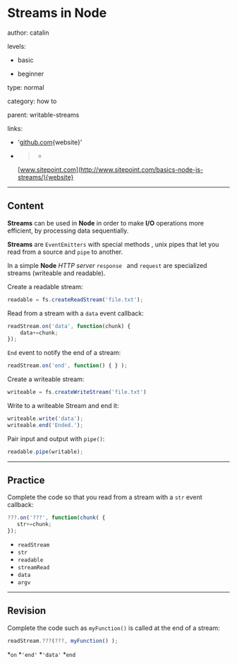 # Streams in **Node**
author: catalin

levels:

  - basic

  - beginner

type: normal

category: how to

parent: writable-streams

links:

  - '[github.com](https://github.com/substack/stream-handbook){website}'

  - >-
    [www.sitepoint.com](http://www.sitepoint.com/basics-node-js-streams/){website}

---
## Content

**Streams** can be used in **Node** in order to make **I/O** operations more efficient, by processing data sequentially.

**Streams** are `EventEmitters` with special methods , unix pipes that let you read from a source and `pipe` to another.

In a simple **Node** *HTTP server* `response ` and `request` are specialized streams (writeable and readable).

Create a readable stream:
```javascript
readable = fs.createReadStream('file.txt');
```
Read from a stream with a `data` event callback:
```javascript
readStream.on('data', function(chunk) {
    data+=chunk;
});
```
`End` event to notify the end of a stream:
```javascript
readStream.on('end', function() { } );
```
Create a writeable stream:
```javascript
writeable = fs.createWriteStream('file.txt')
```
Write to a writeable Stream and end it:
```javascript
writeable.write('data');
writeable.end('Ended.');
```

Pair input and output with `pipe()`:
```javascript
readable.pipe(writable);

```

---
## Practice

Complete the code so that you read from a stream with a `str` event callback:

```javascript
???.on('???', function(chunk( {
   str+=chunk;
});
```

* `readStream`
* `str`
* `readable`
* `streamRead`
* `data`
* `argv`

---
## Revision

Complete the code such as `myFunction()` is called at the end of a stream:
```js
readStream.???(???, myFunction() );

```

*`on`
*`'end'`
*`'data'`
*`end`
